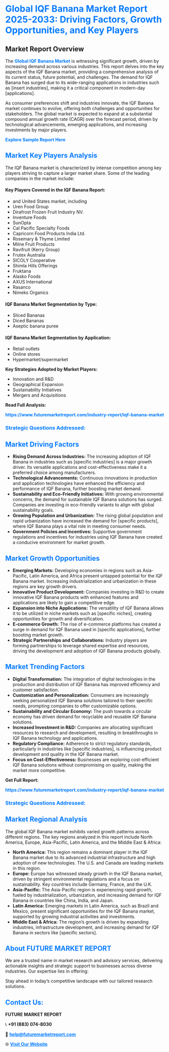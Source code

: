 <h1 style="color: #007BFF;">Global IQF Banana Market Report 2025-2033: Driving Factors, Growth Opportunities, and Key Players</h1>

<section id="overview">
<h2>Market Report Overview</h2>
<p>The <a href="https://www.futuremarketreport.com/industry-report/iqf-banana-market" style="color: #007BFF; text-decoration: none;"><strong>Global IQF Banana Market</strong></a> is witnessing significant growth, driven by increasing demand across various industries. This report delves into the key aspects of the IQF Banana market, providing a comprehensive analysis of its current status, future potential, and challenges. The demand for IQF Banana has surged due to its wide-ranging applications in industries such as [insert industries], making it a critical component in modern-day [applications].</p>
<p>As consumer preferences shift and industries innovate, the IQF Banana market continues to evolve, offering both challenges and opportunities for stakeholders. The global market is expected to expand at a substantial compound annual growth rate (CAGR) over the forecast period, driven by technological advancements, emerging applications, and increasing investments by major players.</p>
</section>

<section id="overview">
<p><a href="https://www.futuremarketreport.com/request-sample/reportId=106950" style="color: #007BFF; text-decoration: none;"><strong>Explore Sample Report Here</strong></a></p>
</section>

<section id="key-players">
<h2 style="color: #007BFF;">Market Key Players Analysis</h2>
<p>The IQF Banana market is characterized by intense competition among key players striving to capture a larger market share. Some of the leading companies in the market include:</p>
<h4>Key Players Covered in the IQF Banana Report:</h4>
<ul><li>and United States market, including</li><li>Uren Food Group</li><li>Dirafrost Frozen Fruit Industry NV.</li><li>Inventure Foods</li><li>SunOpta</li><li>Cal Pacific Specialty Foods</li><li>Capricorn Food Products India Ltd.</li><li>Rosemary &amp; Thyme Limited</li><li>Milne Fruit Products</li><li>Ravifruit (Kerry Group)</li><li>Frutex Australia</li><li>SICOLY Cooperative</li><li>Shimla Hills Offerings</li><li>Fruktana</li><li>Alasko Foods</li><li>AXUS International</li><li>Rasanco</li><li>Nimeks Organics</li></ul>
<h4>IQF Banana Market Segmentation by Type:</h4>
<ul><li>Sliced Bananas</li><li>Diced Bananas</li><li>Aseptic banana puree</li></ul>

<h4>IQF Banana Market Segmentation by Application:</h4>
<ul><li>Retail outlets</li><li>Online stores</li><li>Hypermarket/supermarket</li></ul>
<p><strong>Key Strategies Adopted by Market Players:</strong></p>
<ul>
<li>Innovation and R&D</li>
<li>Geographical Expansion</li>
<li>Sustainability Initiatives</li>
<li>Mergers and Acquisitions</li>
</ul>
</section>

<section>
<p><strong>Read Full Analysis: </strong></p><a href="https://www.futuremarketreport.com/industry-report/iqf-banana-market" style="color: #007BFF; text-decoration: none;"><strong>https://www.futuremarketreport.com/industry-report/iqf-banana-market</strong></a>
<h3 style="color: #007BFF;">Strategic Questions Addressed:</h3>
</section>

<section id="driving-factors">
<h2 style="color: #007BFF;">Market Driving Factors</h2>
<ul>
<li><strong>Rising Demand Across Industries:</strong> The increasing adoption of IQF Banana in industries such as [specific industries] is a major growth driver. Its versatile applications and cost-effectiveness make it a preferred choice among manufacturers.</li>
<li><strong>Technological Advancements:</strong> Continuous innovations in production and application technologies have enhanced the efficiency and performance of IQF Banana, further boosting market demand.</li>
<li><strong>Sustainability and Eco-Friendly Initiatives:</strong> With growing environmental concerns, the demand for sustainable IQF Banana solutions has surged. Companies are investing in eco-friendly variants to align with global sustainability goals.</li>
<li><strong>Growing Population and Urbanization:</strong> The rising global population and rapid urbanization have increased the demand for [specific products], where IQF Banana plays a vital role in meeting consumer needs.</li>
<li><strong>Government Policies and Incentives:</strong> Supportive government regulations and incentives for industries using IQF Banana have created a conducive environment for market growth.</li>
</ul>
</section>

<section id="growth-opportunities">
<h2 style="color: #007BFF;">Market Growth Opportunities</h2>
<ul>
<li><strong>Emerging Markets:</strong> Developing economies in regions such as Asia-Pacific, Latin America, and Africa present untapped potential for the IQF Banana market. Increasing industrialization and urbanization in these regions are key growth drivers.</li>
<li><strong>Innovative Product Development:</strong> Companies investing in R&D to create innovative IQF Banana products with enhanced features and applications are likely to gain a competitive edge.</li>
<li><strong>Expansion into Niche Applications:</strong> The versatility of IQF Banana allows it to be utilized in niche markets such as [specific niches], creating opportunities for growth and diversification.</li>
<li><strong>E-commerce Growth:</strong> The rise of e-commerce platforms has created a surge in demand for IQF Banana used in [specific applications], further boosting market growth.</li>
<li><strong>Strategic Partnerships and Collaborations:</strong> Industry players are forming partnerships to leverage shared expertise and resources, driving the development and adoption of IQF Banana products globally.</li>
</ul>
</section>

<section id="trending-factors">
<h2 style="color: #007BFF;">Market Trending Factors</h2>
<ul>
<li><strong>Digital Transformation:</strong> The integration of digital technologies in the production and distribution of IQF Banana has improved efficiency and customer satisfaction.</li>
<li><strong>Customization and Personalization:</strong> Consumers are increasingly seeking personalized IQF Banana solutions tailored to their specific needs, prompting companies to offer customizable options.</li>
<li><strong>Sustainability and Circular Economy:</strong> The push towards a circular economy has driven demand for recyclable and reusable IQF Banana solutions.</li>
<li><strong>Increased Investment in R&D:</strong> Companies are allocating significant resources to research and development, resulting in breakthroughs in IQF Banana technology and applications.</li>
<li><strong>Regulatory Compliance:</strong> Adherence to strict regulatory standards, particularly in industries like [specific industries], is influencing product development and quality in the IQF Banana market.</li>
<li><strong>Focus on Cost-Effectiveness:</strong> Businesses are exploring cost-efficient IQF Banana solutions without compromising on quality, making the market more competitive.</li>
</ul>
</section>

<section>
<p><strong>Get Full Report: </strong></p><a href="https://www.futuremarketreport.com/industry-report/iqf-banana-market" style="color: #007BFF; text-decoration: none;"><strong>https://www.futuremarketreport.com/industry-report/iqf-banana-market</strong></a>
<h3 style="color: #007BFF;">Strategic Questions Addressed:</h3>
</section>


<section id="regional-analysis">
<h2 style="color: #007BFF;">Market Regional Analysis</h2>
<p>The global IQF Banana market exhibits varied growth patterns across different regions. The key regions analyzed in this report include North America, Europe, Asia-Pacific, Latin America, and the Middle East & Africa:</p>
<ul>
<li><strong>North America:</strong> This region remains a dominant player in the IQF Banana market due to its advanced industrial infrastructure and high adoption of new technologies. The U.S. and Canada are leading markets in this region.</li>
<li><strong>Europe:</strong> Europe has witnessed steady growth in the IQF Banana market, driven by stringent environmental regulations and a focus on sustainability. Key countries include Germany, France, and the U.K.</li>
<li><strong>Asia-Pacific:</strong> The Asia-Pacific region is experiencing rapid growth, fueled by industrialization, urbanization, and increasing demand for IQF Banana in countries like China, India, and Japan.</li>
<li><strong>Latin America:</strong> Emerging markets in Latin America, such as Brazil and Mexico, present significant opportunities for the IQF Banana market, supported by growing industrial activities and investments.</li>
<li><strong>Middle East & Africa:</strong> The region’s growth is driven by expanding industries, infrastructure development, and increasing demand for IQF Banana in sectors like [specific sectors].</li>
</ul>
</section>

<footer>
<h2 style="color: #007BFF;">About FUTURE MARKET REPORT</h2>
<p>We are a trusted name in market research and advisory services, delivering actionable insights and strategic support to businesses across diverse industries. Our expertise lies in offering:</p>

<p>Stay ahead in today’s competitive landscape with our tailored research solutions.</p>

<h2 style="color: #007BFF;">Contact Us:</h2>
<p><strong>FUTURE MARKET REPORT</strong></p>
<p>📞 <strong>+91 (883) 074-8030</strong></p>
<p>📧 <strong><a href="mailto:help@futuremarketreport.com" style="color: #007BFF;">help@futuremarketreport.com</a></strong></p>
<p>🌐 <strong><a href="https://www.futuremarketreport.com/" style="color: #007BFF;">Visit Our Website</a></strong></p>
</footer>
